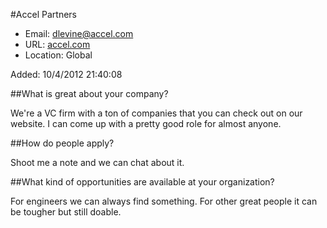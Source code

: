 
#Accel Partners

* Email: [dlevine@accel.com](mailto:dlevine@accel.com)
* URL: [accel.com](accel.com)
* Location: Global

Added: 10/4/2012 21:40:08

##What is great about your company?

We're a VC firm with a ton of companies that you can check out on our website. I can come up with a pretty good role for almost anyone.

##How do people apply?

Shoot me a note and we can chat about it.

##What kind of opportunities are available at your organization?

For engineers we can always find something. For other great people it can be tougher but still doable.

    